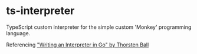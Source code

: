 # ts-interpreter

TypeScript custom interpreter for the simple custom 'Monkey' programming language.

Referencing ["Writing an Interpreter in Go" by Thorsten Ball](https://interpreterbook.com/)


